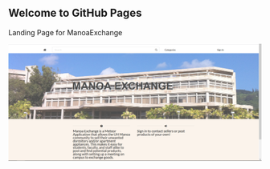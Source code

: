 ## Welcome to GitHub Pages

Landing Page for ManoaExchange

<img class="ui image" src="images/landing.PNG">
